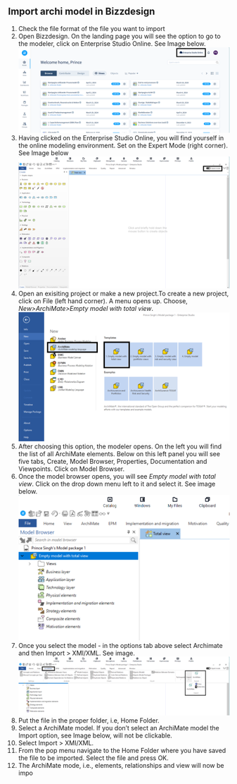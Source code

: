 ## Import archi model in Bizzdesign

1.	Check the file format of the file you want to import 
2.	Open Bizzdesign. On the landing page you will see the option to go to the modeler, click on Enterprise Studio Online. See Image below.
   ![coArchi-refresh-model](https://github.com/NBility-Model/.github/blob/main/images/Landing%20page%20BiZZdesign.png)
3. Having clicked on the Enterprise Studio Online, you will find yourself in the online modeling environment. Set on the Expert Mode (right corner). See Image below
   ![coArchi-refresh-model](https://github.com/NBility-Model/.github/blob/main/images/Modeler%20landing%20page.png)
4.	Open an exisiting project or make a new project.To create a new project, click on File (left hand corner). A menu opens up. Choose, _New>ArchiMate>Empty model with total view_.
   ![coArchi-refresh-model](https://github.com/NBility-Model/.github/blob/main/images/Creating%20an%20empty%20model%20with%20total%20view.png)
5. After choosing this option, the modeler opens. On the left you will find the list of all ArchiMate elements. Below on this left panel you will see five tabs, Create, Model Browser, Properties, Documentation and Viewpoints. Click on Model Browser.
6. Once the model browser opens, you will see _Empty model with total view_. Click on the drop down menu left to it and select it. See image below.
   ![coArchi-refresh-model](https://github.com/NBility-Model/.github/blob/main/images/Empty%20model%20with%20total%20view.png)
7. Once you select the model - in the options tab above select Archimate and then Import > XMI/XML. See image.
   ![coArchi-refresh-model](https://github.com/NBility-Model/.github/blob/main/images/Import%20options.png)
9.	Put the file in the proper folder, i.e, Home Folder. 
10.	Select a ArchiMate model. If you don’t select an ArchiMate model the Import option, see Image below, will not be clickable. 
11.	Select Import > XMI/XML.
12.	From the pop menu navigate to the Home Folder where you have saved the file to be imported. Select the file and press OK.
13.	The ArchiMate mode, i.e., elements, relationships and view will now be impo

